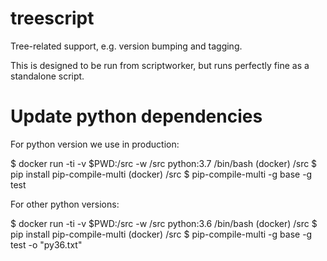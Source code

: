 # treescript

Tree-related support, e.g. version bumping and tagging.

This is designed to be run from scriptworker, but runs perfectly fine as a standalone script.

# Update python dependencies

For python version we use in production:

   $ docker run -ti -v $PWD:/src -w /src python:3.7 /bin/bash
   (docker) /src $ pip install pip-compile-multi
   (docker) /src $ pip-compile-multi -g base -g test

For other python versions:

   $ docker run -ti -v $PWD:/src -w /src python:3.6 /bin/bash
   (docker) /src $ pip install pip-compile-multi
   (docker) /src $ pip-compile-multi -g base -g test -o "py36.txt"


